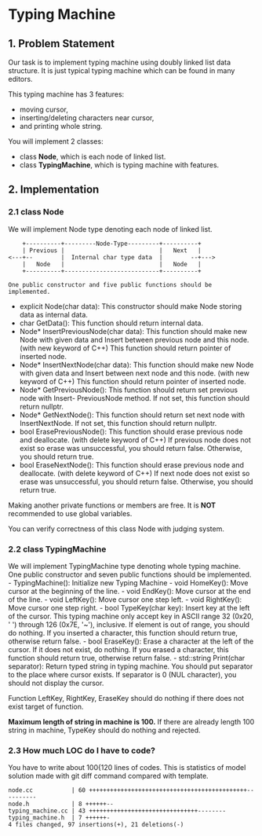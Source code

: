 # Typing Machine

## 1. Problem Statement
Our task is to implement typing machine using doubly linked list data structure. It is just
typical typing machine which can be found in many editors.

This typing machine has 3 features:

- moving cursor,
- inserting/deleting characters near cursor,
- and printing whole string.

You will implement 2 classes:

- class **Node**, which is each node of linked list.
- class **TypingMachine**, which is typing machine with features.


## 2. Implementation
### 2.1 class Node
We will implement Node type denoting each node of linked list.
```
    +----------+---------Node-Type---------+----------+
    | Previous |                           |   Next   |
<---+--        |  Internal char type data  |        --+--->
    |   Node   |                           |   Node   |
    +----------+---------------------------+----------+
```

    One public constructor and five public functions should be implemented.
  - explicit Node(char data): This constructor should make Node storing data as internal
  data.
  - char GetData(): This function should return internal data.
  - Node* InsertPreviousNode(char data): This function should make new Node with given data and Insert between previous node and this node. (with new keyword of C++) This function should return pointer of inserted node.
  - Node* InsertNextNode(char data): This function should make new Node with given
  data and Insert between next node and this node. (with new keyword of C++) This
  function should return pointer of inserted node.
  - Node* GetPreviousNode(): This function should return set previous node with Insert-
  PreviousNode method. If not set, this function should return nullptr.
  - Node* GetNextNode(): This function should return set next node with InsertNextNode.
  If not set, this function should return nullptr.
  - bool ErasePreviousNode(): This function should erase previous node and deallocate.
  (with delete keyword of C++) If previous node does not exist so erase was unsuccessful,
  you should return false. Otherwise, you should return true.
  - bool EraseNextNode(): This function should erase previous node and deallocate. (with
  delete keyword of C++) If next node does not exist so erase was unsuccessful, you should
  return false. Otherwise, you should return true.


Making another private functions or members are free. It is **NOT** recommended to use
global variables.

You can verify correctness of this class Node with judging system.

### 2.2 class TypingMachine
We will implement TypingMachine type denoting whole typing machine.
    One public constructor and seven public functions should be implemented.
    - TypingMachine(): Initialize new Typing Machine
    - void HomeKey(): Move cursor at the beginning of the line.
    - void EndKey(): Move cursor at the end of the line.
    - void LeftKey(): Move cursor one step left.
    - void RightKey(): Move cursor one step right.
    - bool TypeKey(char key): Insert key at the left of the cursor. This typing machine only accept key in ASCII range 32 (0x20, ' ') through 126 (0x7E, '~'), inclusive. If element is out of range, you should do nothing. If you inserted a character, this function should return true, otherwise return false.
    - bool EraseKey(): Erase a character at the left of the cursor. If it does not exist, do nothing. If you erased a character, this function should return true, otherwise return false.
    - std::string Print(char separator): Return typed string in typing machine. You should put separator to the place where cursor exists. If separator is 0 (NUL character), you should not display the cursor.

Function LeftKey, RightKey, EraseKey should do nothing if there does not exist target of
function.

**Maximum length of string in machine is 100.** If there are already length 100 string
in machine, TypeKey should do nothing and rejected.

### 2.3 How much LOC do I have to code?
You have to write about 100{120 lines of codes. This is statistics of model solution made with git diff command compared with template.
```
node.cc           | 60 +++++++++++++++++++++++++++++++++++++++++++++----------
node.h            | 8 ++++++--
typing_machine.cc | 43 +++++++++++++++++++++++++++++++--------
typing_machine.h  | 7 ++++++-
4 files changed, 97 insertions(+), 21 deletions(-)
```
